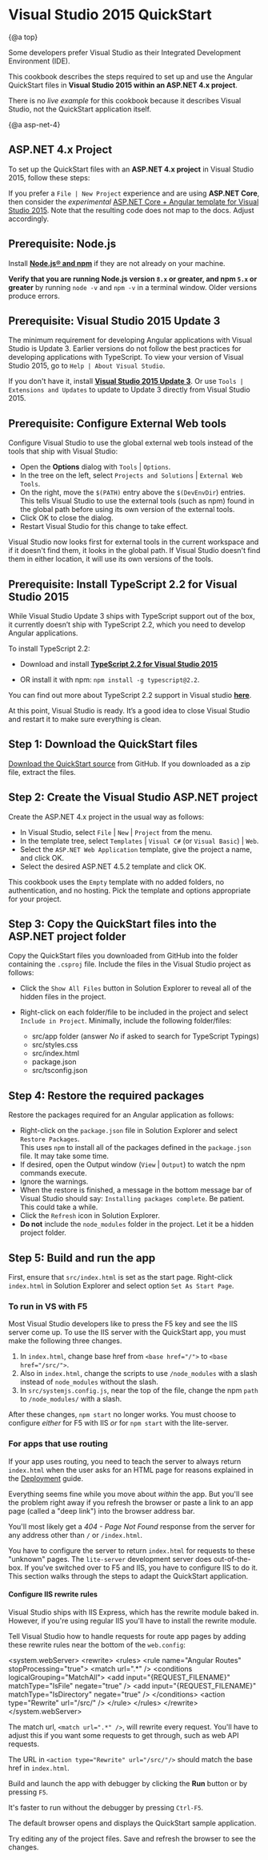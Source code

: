 # Visual Studio 2015 QuickStart

{@a top}

Some developers prefer Visual Studio as their Integrated Development Environment (IDE).

This cookbook describes the steps required to set up and use the
Angular QuickStart files in **Visual Studio 2015 within an ASP.NET 4.x project**.

<div class="l-sub-section">



There is no *live example* for this cookbook because it describes Visual Studio, not 
the QuickStart application itself.


</div>


{@a asp-net-4}

## ASP.NET 4.x Project

To set up the QuickStart files with an **ASP.NET 4.x project** in
Visual Studio 2015, follow these steps:

<div class="l-sub-section">



If you prefer a `File | New Project` experience and are using **ASP.NET Core**, 
then consider the _experimental_
<a href="http://blog.stevensanderson.com/2016/10/04/angular2-template-for-visual-studio/">ASP.NET Core + Angular template for Visual Studio 2015</a>. 
Note that the resulting code does not map to the docs. Adjust accordingly.   


</div>




<h2 id='prereq1'>
  Prerequisite: Node.js
</h2>



Install **[Node.js® and npm](https://nodejs.org/en/download/)**
if they are not already on your machine.

<div class="l-sub-section">



**Verify that you are running Node.js version `8.x` or greater, and npm `5.x` or greater**
by running `node -v` and `npm -v` in a terminal window.
Older versions produce errors.


</div>




<h2 id='prereq2'>
  Prerequisite: Visual Studio 2015 Update 3
</h2>



The minimum requirement for developing Angular applications with Visual Studio is Update 3.
Earlier versions do not follow the best practices for developing applications with TypeScript.
To view your version of Visual Studio 2015, go to `Help | About Visual Studio`.

If you don't have it, install **[Visual Studio 2015 Update 3](https://www.visualstudio.com/en-us/news/releasenotes/vs2015-update3-vs)**.
Or use `Tools | Extensions and Updates` to update to Update 3 directly from Visual Studio 2015.



<h2 id='prereq3'>
  Prerequisite: Configure External Web tools
</h2>



Configure Visual Studio to use the global external web tools instead of the tools that ship with Visual Studio:

  * Open the **Options** dialog with `Tools` | `Options`.
  * In the tree on the left, select `Projects and Solutions` | `External Web Tools`.
  * On the right, move the `$(PATH)` entry above the `$(DevEnvDir`) entries. This tells Visual Studio to
    use the external tools (such as npm) found in the global path before using its own version of the external tools.
  * Click OK to close the dialog.
  * Restart Visual Studio for this change to take effect.

Visual Studio now looks first for external tools in the current workspace and 
if it doesn't find them, it looks in the global path. If Visual Studio doesn't 
find them in either location, it will use its own versions of the tools.



<h2 id='prereq4'>
  Prerequisite: Install TypeScript 2.2 for Visual Studio 2015
</h2>



While Visual Studio Update 3 ships with TypeScript support out of the box, it currently doesn’t ship with TypeScript 2.2, 
which you need to develop Angular applications.

To install TypeScript 2.2:

 * Download and install **[TypeScript 2.2 for Visual Studio 2015](https://www.microsoft.com/en-us/download/details.aspx?id=48593)**

 * OR install it with npm: `npm install -g typescript@2.2`.

You can find out more about TypeScript 2.2 support in Visual studio **[here](https://blogs.msdn.microsoft.com/typescript/2017/02/22/announcing-typescript-2-2/)**.

At this point, Visual Studio is ready. It’s a good idea to close Visual Studio and 
restart it to make sure everything is clean.



<h2 id='download'>
  Step 1: Download the QuickStart files
</h2>



[Download the QuickStart source](https://github.com/angular/quickstart)
from GitHub. If you downloaded as a zip file, extract the files.



<h2 id='create-project'>
  Step 2: Create the Visual Studio ASP.NET project
</h2>



Create the ASP.NET 4.x project in the usual way as follows:

* In Visual Studio, select `File` | `New` | `Project` from the menu.
* In the template tree, select `Templates` | `Visual C#` (or `Visual Basic`) | `Web`.
* Select the `ASP.NET Web Application` template, give the project a name, and click OK.
* Select the desired ASP.NET 4.5.2 template and click OK.


<div class="l-sub-section">



This cookbook uses the `Empty` template with no added folders, 
no authentication, and no hosting. Pick the template and options appropriate for your project.


</div>




<h2 id='copy'>
  Step 3: Copy the QuickStart files into the ASP.NET project folder
</h2>



Copy the QuickStart files you downloaded from GitHub into the folder containing the `.csproj` file.
Include the files in the Visual Studio project as follows:

* Click the `Show All Files` button in Solution Explorer to reveal all of the hidden files in the project.
* Right-click on each folder/file to be included in the project and select `Include in Project`.
  Minimally, include the following folder/files:

  * src/app folder (answer *No*  if asked to search for TypeScript Typings)
  * src/styles.css
  * src/index.html
  * package.json
  * src/tsconfig.json
  


<h2 id='restore'>
  Step 4: Restore the required packages
</h2>



Restore the packages required for an Angular application as follows:

* Right-click on the `package.json` file in Solution Explorer and select `Restore Packages`.
  <br>This uses `npm` to install all of the packages defined in the `package.json` file. 
  It may take some time.
* If desired, open the Output window (`View` | `Output`) to watch the npm commands execute.
* Ignore the warnings.
* When the restore is finished, a message in the bottom message bar of Visual Studio 
  should say: `Installing packages complete`. Be patient. This could take a while.
* Click the `Refresh` icon in Solution Explorer.
* **Do not** include the `node_modules` folder in the project. Let it be a hidden project folder.



<h2 id='build-and-run'>
  Step 5: Build and run the app
</h2>



First, ensure that `src/index.html` is set as the start page.
Right-click `index.html` in Solution Explorer and select option `Set As Start Page`.

### To run in VS with F5

Most Visual Studio developers like to press the F5 key and see the IIS server come up. 
To use the IIS server with the QuickStart app, you must make the following three changes. 

1. In `index.html`, change base href from `<base href="/">` to `<base href="/src/">`.
2. Also in `index.html`, change  the scripts to use `/node_modules` with a slash 
instead of `node_modules` without the slash. 
3. In `src/systemjs.config.js`, near the top of the file, 
change the npm `path` to `/node_modules/` with a slash.


<div class="alert is-important">



After these changes, `npm start` no longer works.
You must choose to configure _either_ for F5 with IIS _or_ for  `npm start` with the lite-server.


</div>



### For apps that use routing

If your app uses routing, you need to teach the server to always return 
`index.html` when the user asks for an HTML page
for reasons explained in the [Deployment](guide/deployment#fallback) guide.

Everything seems fine while you move about _within_ the app. 
But you'll see the problem right away if you refresh the browser
or paste a link to an app page (called a "deep link") into the browser address bar.

You'll most likely get a *404 - Page Not Found* response from the server
for any address other than `/` or `/index.html`.

You have to configure the server to return `index.html` for requests to these "unknown" pages.
The `lite-server` development server does out-of-the-box.
If you've switched over to F5 and IIS, you have to configure IIS to do it.
This section walks through the steps to adapt the QuickStart application.

#### Configure IIS rewrite rules

Visual Studio ships with IIS Express, which has the rewrite module baked in. 
However, if you're using regular IIS you'll have to install the rewrite 
module.  

Tell Visual Studio how to handle requests for route app pages by adding these 
rewrite rules near the bottom of the `web.config`:


<code-example format='.'>
  &lt;system.webServer&gt;
    &lt;rewrite&gt;
      &lt;rules&gt;
        &lt;rule name="Angular Routes" stopProcessing="true"&gt;
          &lt;match url=".*" /&gt;
          &lt;conditions logicalGrouping="MatchAll"&gt;
            &lt;add input="{REQUEST_FILENAME}" matchType="IsFile" negate="true" /&gt;
            &lt;add input="{REQUEST_FILENAME}" matchType="IsDirectory" negate="true" /&gt;
          &lt;/conditions&gt;
          &lt;action type="Rewrite" url="/src/" /&gt;
        &lt;/rule&gt;
      &lt;/rules&gt;
    &lt;/rewrite&gt;
  &lt;/system.webServer&gt;

</code-example>



<div class="l-sub-section">



The match url, `<match url=".*" />`, will rewrite every request. You'll have to adjust this if 
you want some requests to get through, such as web API requests. 

The URL in `<action type="Rewrite" url="/src/"/>` should 
match the base href in `index.html`.


</div>



Build and launch the app with debugger by clicking the **Run** button or by pressing `F5`.


<div class="l-sub-section">



It's faster to run without the debugger by pressing `Ctrl-F5`.

</div>



The default browser opens and displays the QuickStart sample application.

Try editing any of the project files. Save and refresh the browser to
see the changes. 

